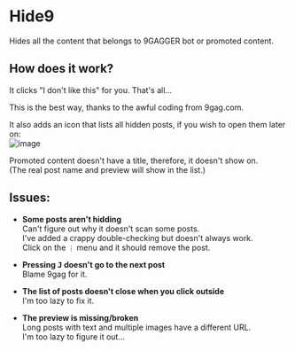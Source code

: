 # Hide9
Hides all the content that belongs to 9GAGGER bot or promoted content.

## How does it work?

It clicks "I don't like this" for you.
That's all...

This is the best way, thanks to the awful coding from 9gag.com.

It also adds an icon that lists all hidden posts, if you wish to open them later on:<br>
![image](https://user-images.githubusercontent.com/10207857/176740788-777232fe-359e-49d5-91c7-108bf0f6b96e.png)

Promoted content doesn't have a title, therefore, it doesn't show on.<br>
(The real post name and preview will show in the list.)

## Issues:

- **Some posts aren't hidding**<br>
    Can't figure out why it doesn't scan some posts.<br>
    I've added a crappy double-checking but doesn't always work.<br>
    Click on the `⋮` menu and it should remove the post.

- **Pressing <kbd>J</kbd> doesn't go to the next post**<br>
    Blame 9gag for it.

- **The list of posts doesn't close when you click outside**<br>
    I'm too lazy to fix it.

- **The preview is missing/broken**<br>
    Long posts with text and multiple images have a different URL.<br>
    I'm too lazy to figure it out...
